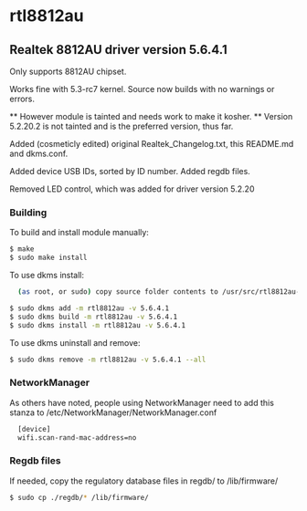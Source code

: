 # rtl8812au

## Realtek 8812AU driver version 5.6.4.1

Only supports 8812AU chipset.

Works fine with 5.3-rc7 kernel. Source now builds with no warnings or errors.

** However module is tainted and needs work to make it kosher.
** Version 5.2.20.2 is not tainted and is the preferred version, thus far.

Added (cosmeticly edited) original Realtek_Changelog.txt, this README.md and dkms.conf.

Added device USB IDs, sorted by ID number.
Added regdb files.

Removed LED control, which was added for driver version 5.2.20

### Building

To build and install module manually:
```sh
$ make
$ sudo make install
```

To use dkms install:

```sh
  (as root, or sudo) copy source folder contents to /usr/src/rtl8812au-5.6.4.1
```

```sh
$ sudo dkms add -m rtl8812au -v 5.6.4.1
$ sudo dkms build -m rtl8812au -v 5.6.4.1
$ sudo dkms install -m rtl8812au -v 5.6.4.1
```

To use dkms uninstall and remove:

```sh
$ sudo dkms remove -m rtl8812au -v 5.6.4.1 --all
```

### NetworkManager

As others have noted, people using NetworkManager need to add this stanza to /etc/NetworkManager/NetworkManager.conf

```sh
  [device]
  wifi.scan-rand-mac-address=no
```

### Regdb files

If needed, copy the regulatory database files in regdb/ to /lib/firmware/

```sh
$ sudo cp ./regdb/* /lib/firmware/
```
